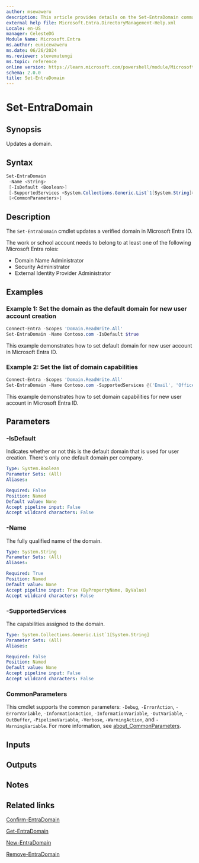 ```yaml
---
author: msewaweru
description: This article provides details on the Set-EntraDomain command.
external help file: Microsoft.Entra.DirectoryManagement-Help.xml
Locale: en-US
manager: CelesteDG
Module Name: Microsoft.Entra
ms.author: eunicewaweru
ms.date: 06/26/2024
ms.reviewer: stevemutungi
ms.topic: reference
online version: https://learn.microsoft.com/powershell/module/Microsoft.Entra/Set-EntraDomain
schema: 2.0.0
title: Set-EntraDomain
---
```


# Set-EntraDomain

## Synopsis

Updates a domain.

## Syntax

```powershell
Set-EntraDomain
 -Name <String>
 [-IsDefault <Boolean>]
 [-SupportedServices <System.Collections.Generic.List`1[System.String]>]
 [<CommonParameters>]
```

## Description

The `Set-EntraDomain` cmdlet updates a verified domain in Microsoft Entra ID.

The work or school account needs to belong to at least one of the following Microsoft Entra roles:

- Domain Name Administrator
- Security Administrator
- External Identity Provider Administrator

## Examples

### Example 1: Set the domain as the default domain for new user account creation

```powershell
Connect-Entra -Scopes 'Domain.ReadWrite.All'
Set-EntraDomain -Name Contoso.com -IsDefault $true
```

This example demonstrates how to set default domain for new user account in Microsoft Entra ID.  

### Example 2: Set the list of domain capabilities

```powershell
Connect-Entra -Scopes 'Domain.ReadWrite.All'
Set-EntraDomain -Name Contoso.com -SupportedServices @('Email', 'OfficeCommunicationsOnline')
```

This example demonstrates how to set domain capabilities for new user account in Microsoft Entra ID.  

## Parameters

### -IsDefault

Indicates whether or not this is the default domain that is used for user creation.
There's only one default domain per company.

```yaml
Type: System.Boolean
Parameter Sets: (All)
Aliases:

Required: False
Position: Named
Default value: None
Accept pipeline input: False
Accept wildcard characters: False
```

### -Name

The fully qualified name of the domain.

```yaml
Type: System.String
Parameter Sets: (All)
Aliases:

Required: True
Position: Named
Default value: None
Accept pipeline input: True (ByPropertyName, ByValue)
Accept wildcard characters: False
```

### -SupportedServices

The capabilities assigned to the domain.

```yaml
Type: System.Collections.Generic.List`1[System.String]
Parameter Sets: (All)
Aliases:

Required: False
Position: Named
Default value: None
Accept pipeline input: False
Accept wildcard characters: False
```

### CommonParameters

This cmdlet supports the common parameters: `-Debug`, `-ErrorAction`, `-ErrorVariable`, `-InformationAction`, `-InformationVariable`, `-OutVariable`, `-OutBuffer`, `-PipelineVariable`, `-Verbose`, `-WarningAction`, and `-WarningVariable`. For more information, see [about_CommonParameters](https://go.microsoft.com/fwlink/?LinkID=113216).

## Inputs

## Outputs

## Notes

## Related links

[Confirm-EntraDomain](Confirm-EntraDomain.md)

[Get-EntraDomain](Get-EntraDomain.md)

[New-EntraDomain](New-EntraDomain.md)

[Remove-EntraDomain](Remove-EntraDomain.md)
